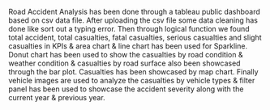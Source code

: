 Road Accident Analysis has been done through a tableau public dashboard based on csv data file. After uploading the csv file some data cleaning has done like sort out a typing error. 
Then through logical function we found total accident, total casualties, fatal casualties, serious casualties and slight casualties in KPIs & area chart & line chart has been used for Sparkline.  
Donut chart has been used to show the casualties by road condition & weather condition & casualties by road surface also been showcased through the bar plot. 
Casualties has been showcased by map chart. 
Finally vehicle images are used to analyze the casualties by vehicle types & filter panel has been used to showcase the accident severity along with the current year & previous year.
